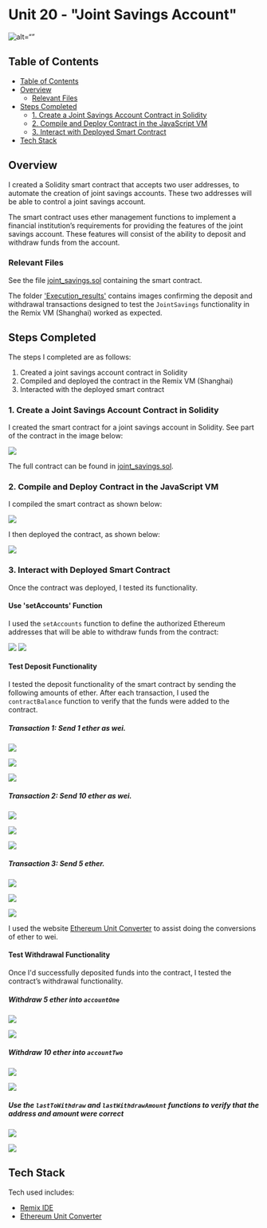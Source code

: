 # Unit 20 - "Joint Savings Account"

![alt=“”](Images/20-5-challenge-image.png)

## Table of Contents
- [Table of Contents](#table-of-contents)
- [Overview](#overview)
  * [Relevant Files](#relevant-files)
- [Steps Completed](#steps-completed)
  * [1. Create a Joint Savings Account Contract in Solidity](#1-create-a-joint-savings-account-contract-in-solidity)
  * [2. Compile and Deploy Contract in the JavaScript VM](#2-compile-and-deploy-contract-in-the-javascript-vm)
  * [3. Interact with Deployed Smart Contract](#3-interact-with-deployed-smart-contract)
- [Tech Stack](#tech-stack)


## Overview
I created a Solidity smart contract that accepts two user addresses, to automate the creation of joint savings accounts. These two addresses will be able to control a joint savings account. 

The smart contract uses ether management functions to implement a financial institution’s requirements for providing the features of the joint savings account. These features will consist of the ability to deposit and withdraw funds from the account.

### Relevant Files

See the file [joint_savings.sol](joint_savings.sol) containing the smart contract.

The folder ['Execution_results'](Execution_results) contains images confirming the deposit and withdrawal transactions designed to test the `JointSavings` functionality in the Remix VM (Shanghai) worked as expected.

## Steps Completed

The steps I completed are as follows:

1. Created a joint savings account contract in Solidity
2. Compiled and deployed the contract in the Remix VM (Shanghai) 
3. Interacted with the deployed smart contract

### 1. Create a Joint Savings Account Contract in Solidity

I created the smart contract for a joint savings account in Solidity. See part of the contract in the image below:

![](images/contract.png)

The full contract can be found in [joint_savings.sol](joint_savings.sol).

### 2. Compile and Deploy Contract in the JavaScript VM

I compiled the smart contract as shown below:

![](images/compile_and_run.png)

I then deployed the contract, as shown below:

![](images/Deploy.png)

### 3. Interact with Deployed Smart Contract

Once the contract was deployed, I tested its functionality.

#### Use 'setAccounts' Function

I used the `setAccounts` function to define the authorized Ethereum addresses that will be able to withdraw funds from the contract:

![](Execution_results/setaccounttransaction.png)
![](Execution_results/setaccounttransaction2.png)


#### Test Deposit Functionality

I tested the deposit functionality of the smart contract by sending the following amounts of ether. After each transaction, I used the `contractBalance` function to verify that the funds were added to the contract.

##### Transaction 1: Send 1 ether as wei.

![](Execution_results/trans1etheraswei.png)

![](Execution_results/trans1etheraswei2.png)

![](Execution_results\contractbal1ethaswei.png)

##### Transaction 2: Send 10 ether as wei.

![](Execution_results/trans10etheraswei.png)

![](Execution_results/trans10etheraswei2.png)

![](Execution_results\contractbal10ethaswei.png)

##### Transaction 3: Send 5 ether.

![](Execution_results/trans5etheraswei.png)

![](Execution_results/trans5etheraswei2.png)

![](Execution_results\contractbal5ethaswei.png)

I used the website [Ethereum Unit Converter](https://eth-converter.com/) to assist doing the conversions of ether to wei.

#### Test Withdrawal Functionality

Once I'd successfully deposited funds into the contract, I tested the contract’s withdrawal functionality. 

##### Withdraw 5 ether into `accountOne`

![](Execution_results\withdraw5ethaccount1.png)

![](Execution_results\contractbal5ethacc1.png)

##### Withdraw 10 ether into `accountTwo`

![](Execution_results\withdraw10ethaccount2.png)

![](Execution_results\contractbal10ethacc2.png)

##### Use the `lastToWithdraw` and `lastWithdrawAmount` functions to verify that the address and amount were correct

![](Execution_results\lasttowithdraw.png)

![](Execution_results\lastwithdrawamount.png)

## Tech Stack

Tech used includes:

* [Remix IDE](https://remix.ethereum.org/)
* [Ethereum Unit Converter](https://eth-converter.com/) 